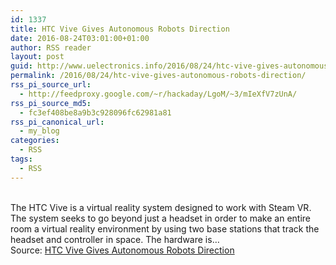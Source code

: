 ```yaml
---
id: 1337
title: HTC Vive Gives Autonomous Robots Direction
date: 2016-08-24T03:01:00+01:00
author: RSS reader
layout: post
guid: http://www.uelectronics.info/2016/08/24/htc-vive-gives-autonomous-robots-direction/
permalink: /2016/08/24/htc-vive-gives-autonomous-robots-direction/
rss_pi_source_url:
  - http://feedproxy.google.com/~r/hackaday/LgoM/~3/mIeXfV7zUnA/
rss_pi_source_md5:
  - fc3ef408be8a9b3c928096fc62981a81
rss_pi_canonical_url:
  - my_blog
categories:
  - RSS
tags:
  - RSS
---
```

&#013;  
The HTC Vive is a virtual reality system designed to work with Steam VR. The system seeks to go beyond just a headset in order to make an entire room a virtual reality environment by using two base stations that track the headset and controller in space. The hardware is…&#013;  
Source: <a href="http://feedproxy.google.com/~r/hackaday/LgoM/~3/mIeXfV7zUnA/" target="_blank">HTC Vive Gives Autonomous Robots Direction</a>
